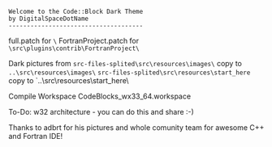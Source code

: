 ```
Welcome to the Code::Block Dark Theme
by DigitalSpaceDotName
-------------------------------------
```

full.patch for `\`
FortranProject.patch for `\src\plugins\contrib\FortranProject\`

Dark pictures from
`src-files-splited\src\resources\images\` copy to `..\src\resources\images\`
`src-files-splited\src\resources\start_here` copy to `..\src\resources\start_here\

Compile Workspace CodeBlocks_wx33_64.workspace

To-Do: w32 architecture - you can do this and share :-)

Thanks to
    adbrt for his pictures and whole comunity team for awesome C++ and Fortran IDE!


